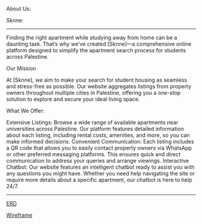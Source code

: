 About Us:

Sknne:
_________________________________________

Finding the right apartment while studying away from home can be a daunting task. That’s why we’ve created [Sknne]—a comprehensive online platform designed to simplify the apartment search process for students across Palestine.

Our Mission

At [Sknne], we aim to make your search for student housing as seamless and stress-free as possible. Our website aggregates listings from property owners throughout multiple cities in Palestine, offering you a one-stop solution to explore and secure your ideal living space.

What We Offer:

Extensive Listings: Browse a wide range of available apartments near universities across Palestine. Our platform features detailed information about each listing, including rental costs, amenities, and more, so you can make informed decisions.
Convenient Communication: Each listing includes a QR code that allows you to easily contact property owners via WhatsApp or other preferred messaging platforms. This ensures quick and direct communication to address your queries and arrange viewings.
Interactive Chatbot: Our website features an intelligent chatbot ready to assist you with any questions you might have. Whether you need help navigating the site or require more details about a specific apartment, our chatbot is here to help 24/7.
_______________________________________________
[ERD](https://github.com/user-attachments/assets/b7d393a1-6fc2-4fa4-b37c-f0f98c578e5b)

[Wireframe](https://github.com/user-attachments/files/16764337/New_Project_.2.pdf)








